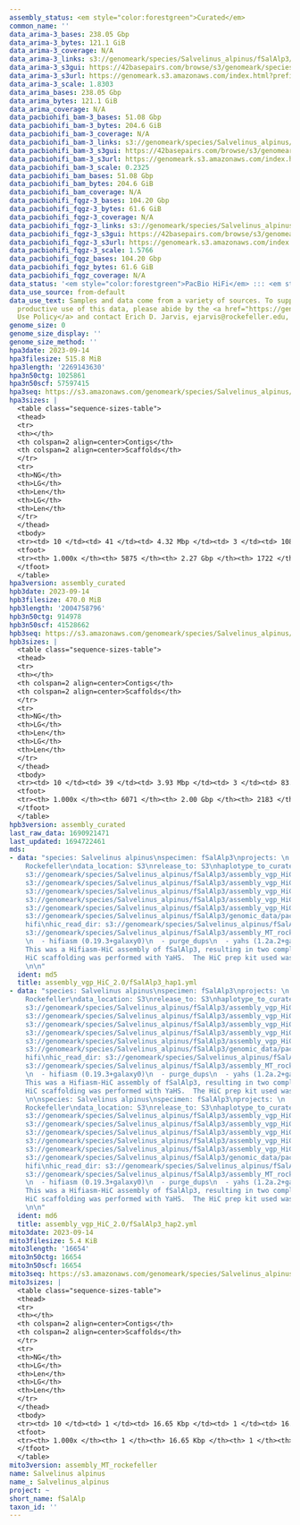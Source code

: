 ```yaml
---
assembly_status: <em style="color:forestgreen">Curated</em>
common_name: ''
data_arima-3_bases: 238.05 Gbp
data_arima-3_bytes: 121.1 GiB
data_arima-3_coverage: N/A
data_arima-3_links: s3://genomeark/species/Salvelinus_alpinus/fSalAlp3/genomic_data/arima/<br>
data_arima-3_s3gui: https://42basepairs.com/browse/s3/genomeark/species/Salvelinus_alpinus/fSalAlp3/genomic_data/arima/
data_arima-3_s3url: https://genomeark.s3.amazonaws.com/index.html?prefix=species/Salvelinus_alpinus/fSalAlp3/genomic_data/arima/
data_arima-3_scale: 1.8303
data_arima_bases: 238.05 Gbp
data_arima_bytes: 121.1 GiB
data_arima_coverage: N/A
data_pacbiohifi_bam-3_bases: 51.08 Gbp
data_pacbiohifi_bam-3_bytes: 204.6 GiB
data_pacbiohifi_bam-3_coverage: N/A
data_pacbiohifi_bam-3_links: s3://genomeark/species/Salvelinus_alpinus/fSalAlp3/genomic_data/pacbio_hifi/<br>
data_pacbiohifi_bam-3_s3gui: https://42basepairs.com/browse/s3/genomeark/species/Salvelinus_alpinus/fSalAlp3/genomic_data/pacbio_hifi/
data_pacbiohifi_bam-3_s3url: https://genomeark.s3.amazonaws.com/index.html?prefix=species/Salvelinus_alpinus/fSalAlp3/genomic_data/pacbio_hifi/
data_pacbiohifi_bam-3_scale: 0.2325
data_pacbiohifi_bam_bases: 51.08 Gbp
data_pacbiohifi_bam_bytes: 204.6 GiB
data_pacbiohifi_bam_coverage: N/A
data_pacbiohifi_fqgz-3_bases: 104.20 Gbp
data_pacbiohifi_fqgz-3_bytes: 61.6 GiB
data_pacbiohifi_fqgz-3_coverage: N/A
data_pacbiohifi_fqgz-3_links: s3://genomeark/species/Salvelinus_alpinus/fSalAlp3/genomic_data/pacbio_hifi/<br>
data_pacbiohifi_fqgz-3_s3gui: https://42basepairs.com/browse/s3/genomeark/species/Salvelinus_alpinus/fSalAlp3/genomic_data/pacbio_hifi/
data_pacbiohifi_fqgz-3_s3url: https://genomeark.s3.amazonaws.com/index.html?prefix=species/Salvelinus_alpinus/fSalAlp3/genomic_data/pacbio_hifi/
data_pacbiohifi_fqgz-3_scale: 1.5766
data_pacbiohifi_fqgz_bases: 104.20 Gbp
data_pacbiohifi_fqgz_bytes: 61.6 GiB
data_pacbiohifi_fqgz_coverage: N/A
data_status: '<em style="color:forestgreen">PacBio HiFi</em> ::: <em style="color:forestgreen">Arima</em>'
data_use_source: from-default
data_use_text: Samples and data come from a variety of sources. To support fair and
  productive use of this data, please abide by the <a href="https://genome10k.soe.ucsc.edu/data-use-policies/">Data
  Use Policy</a> and contact Erich D. Jarvis, ejarvis@rockefeller.edu, with any questions.
genome_size: 0
genome_size_display: ''
genome_size_method: ''
hpa3date: 2023-09-14
hpa3filesize: 515.8 MiB
hpa3length: '2269143630'
hpa3n50ctg: 1025861
hpa3n50scf: 57597415
hpa3seq: https://s3.amazonaws.com/genomeark/species/Salvelinus_alpinus/fSalAlp3/assembly_curated/fSalAlp3.HiC.hap1.decontam.20230914.fasta.gz
hpa3sizes: |
  <table class="sequence-sizes-table">
  <thead>
  <tr>
  <th></th>
  <th colspan=2 align=center>Contigs</th>
  <th colspan=2 align=center>Scaffolds</th>
  </tr>
  <tr>
  <th>NG</th>
  <th>LG</th>
  <th>Len</th>
  <th>LG</th>
  <th>Len</th>
  </tr>
  </thead>
  <tbody>
  <tr><td> 10 </td><td> 41 </td><td> 4.32 Mbp </td><td> 3 </td><td> 108.28 Mbp </td></tr><tr><td> 20 </td><td> 107 </td><td> 2.84 Mbp </td><td> 5 </td><td> 92.62 Mbp </td></tr><tr><td> 30 </td><td> 201 </td><td> 2.03 Mbp </td><td> 8 </td><td> 70.95 Mbp </td></tr><tr><td> 40 </td><td> 333 </td><td> 1.47 Mbp </td><td> 11 </td><td> 62.68 Mbp </td></tr><tr style="background-color:#cccccc;"><td> 50 </td><td> 520 </td><td style="background-color:#88ff88;"> 1.03 Mbp </td><td> 15 </td><td style="background-color:#88ff88;"> 57.60 Mbp </td></tr><tr><td> 60 </td><td> 785 </td><td> 0.72 Mbp </td><td> 19 </td><td> 51.92 Mbp </td></tr><tr><td> 70 </td><td> 1161 </td><td> 0.51 Mbp </td><td> 23 </td><td> 48.54 Mbp </td></tr><tr><td> 80 </td><td> 1730 </td><td> 316.08 Kbp </td><td> 28 </td><td> 41.98 Mbp </td></tr><tr><td> 90 </td><td> 2728 </td><td> 161.18 Kbp </td><td> 82 </td><td> 0.98 Mbp </td></tr><tr><td> 100 </td><td> 5875 </td><td> 10.18 Kbp </td><td> 1722 </td><td> 10.18 Kbp </td></tr></tbody>
  <tfoot>
  <tr><th> 1.000x </th><th> 5875 </th><th> 2.27 Gbp </th><th> 1722 </th><th> 2.27 Gbp </th></tr>
  </tfoot>
  </table>
hpa3version: assembly_curated
hpb3date: 2023-09-14
hpb3filesize: 470.0 MiB
hpb3length: '2004758796'
hpb3n50ctg: 914978
hpb3n50scf: 41528662
hpb3seq: https://s3.amazonaws.com/genomeark/species/Salvelinus_alpinus/fSalAlp3/assembly_curated/fSalAlp3.HiC.hap2.decontam.20230914.fasta.gz
hpb3sizes: |
  <table class="sequence-sizes-table">
  <thead>
  <tr>
  <th></th>
  <th colspan=2 align=center>Contigs</th>
  <th colspan=2 align=center>Scaffolds</th>
  </tr>
  <tr>
  <th>NG</th>
  <th>LG</th>
  <th>Len</th>
  <th>LG</th>
  <th>Len</th>
  </tr>
  </thead>
  <tbody>
  <tr><td> 10 </td><td> 39 </td><td> 3.93 Mbp </td><td> 3 </td><td> 83.97 Mbp </td></tr><tr><td> 20 </td><td> 104 </td><td> 2.57 Mbp </td><td> 5 </td><td> 67.56 Mbp </td></tr><tr><td> 30 </td><td> 194 </td><td> 1.90 Mbp </td><td> 9 </td><td> 50.49 Mbp </td></tr><tr><td> 40 </td><td> 320 </td><td> 1.34 Mbp </td><td> 13 </td><td> 45.54 Mbp </td></tr><tr style="background-color:#cccccc;"><td> 50 </td><td> 501 </td><td style="background-color:#ff8888;"> 0.91 Mbp </td><td> 17 </td><td style="background-color:#88ff88;"> 41.53 Mbp </td></tr><tr><td> 60 </td><td> 763 </td><td> 0.64 Mbp </td><td> 22 </td><td> 37.85 Mbp </td></tr><tr><td> 70 </td><td> 1155 </td><td> 414.04 Kbp </td><td> 28 </td><td> 33.80 Mbp </td></tr><tr><td> 80 </td><td> 1766 </td><td> 261.41 Kbp </td><td> 35 </td><td> 17.45 Mbp </td></tr><tr><td> 90 </td><td> 2830 </td><td> 129.25 Kbp </td><td> 194 </td><td> 483.74 Kbp </td></tr><tr><td> 100 </td><td> 6071 </td><td> 4.37 Kbp </td><td> 2183 </td><td> 4.37 Kbp </td></tr></tbody>
  <tfoot>
  <tr><th> 1.000x </th><th> 6071 </th><th> 2.00 Gbp </th><th> 2183 </th><th> 2.00 Gbp </th></tr>
  </tfoot>
  </table>
hpb3version: assembly_curated
last_raw_data: 1690921471
last_updated: 1694722461
mds:
- data: "species: Salvelinus alpinus\nspecimen: fSalAlp3\nprojects: \n  - vgp\nassembled_by_group:
    Rockefeller\ndata_location: S3\nrelease_to: S3\nhaplotype_to_curate: hap1\nhap1:
    s3://genomeark/species/Salvelinus_alpinus/fSalAlp3/assembly_vgp_HiC_2.0/fSalAlp3.HiC.hap1.20230829.fasta.gz\nhap2:
    s3://genomeark/species/Salvelinus_alpinus/fSalAlp3/assembly_vgp_HiC_2.0/fSalAlp3.HiC.hap2.20230829.fasta.gz\npretext_hap1:
    s3://genomeark/species/Salvelinus_alpinus/fSalAlp3/assembly_vgp_HiC_2.0/evaluation/hap1/pretext/fSalAlp3_hap1_s2.pretext\npretext_hap2:
    s3://genomeark/species/Salvelinus_alpinus/fSalAlp3/assembly_vgp_HiC_2.0/evaluation/hap2/pretext/fSalAlp3_hap2_s2.pretext\nkmer_spectra_img:
    s3://genomeark/species/Salvelinus_alpinus/fSalAlp3/assembly_vgp_HiC_2.0/evaluation/merqury/fSalAlp3_png/\npacbio_read_dir:
    s3://genomeark/species/Salvelinus_alpinus/fSalAlp3/genomic_data/pacbio_hifi/\npacbio_read_type:
    hifi\nhic_read_dir: s3://genomeark/species/Salvelinus_alpinus/fSalAlp3/genomic_data/arima/\nmito:
    s3://genomeark/species/Salvelinus_alpinus/fSalAlp3/assembly_MT_rockefeller/fSalAlp3.MT.20230914.fasta.gz\npipeline:
    \n  - hifiasm (0.19.3+galaxy0)\n  - purge_dups\n  - yahs (1.2a.2+galaxy1)\nnotes:
    This was a Hifiasm-HiC assembly of fSalAlp3, resulting in two complete haplotypes.
    HiC scaffolding was performed with YaHS.  The HiC prep kit used was Swift-IDT.
    \n\n"
  ident: md5
  title: assembly_vgp_HiC_2.0/fSalAlp3_hap1.yml
- data: "species: Salvelinus alpinus\nspecimen: fSalAlp3\nprojects: \n  - vgp\nassembled_by_group:
    Rockefeller\ndata_location: S3\nrelease_to: S3\nhaplotype_to_curate: hap2\nhap1:
    s3://genomeark/species/Salvelinus_alpinus/fSalAlp3/assembly_vgp_HiC_2.0/fSalAlp3.HiC.hap1.20230913.fasta.gz\nhap2:
    s3://genomeark/species/Salvelinus_alpinus/fSalAlp3/assembly_vgp_HiC_2.0/fSalAlp3.HiC.hap2.20230913.fasta.gz\npretext_hap1:
    s3://genomeark/species/Salvelinus_alpinus/fSalAlp3/assembly_vgp_HiC_2.0/evaluation/hap1/pretext/fSalAlp3_hap1_s2.pretext\npretext_hap2:
    s3://genomeark/species/Salvelinus_alpinus/fSalAlp3/assembly_vgp_HiC_2.0/evaluation/hap2/pretext/fSalAlp3_hap2_s2.pretext\nkmer_spectra_img:
    s3://genomeark/species/Salvelinus_alpinus/fSalAlp3/assembly_vgp_HiC_2.0/evaluation/merqury/fSalAlp3_png/\npacbio_read_dir:
    s3://genomeark/species/Salvelinus_alpinus/fSalAlp3/genomic_data/pacbio_hifi/\npacbio_read_type:
    hifi\nhic_read_dir: s3://genomeark/species/Salvelinus_alpinus/fSalAlp3/genomic_data/arima/\nmito:
    s3://genomeark/species/Salvelinus_alpinus/fSalAlp3/assembly_MT_rockefeller/fSalAlp3.MT.20230913.fasta.gz\npipeline:
    \n  - hifiasm (0.19.3+galaxy0)\n  - purge_dups\n  - yahs (1.2a.2+galaxy1)\nnotes:
    This was a Hifiasm-HiC assembly of fSalAlp3, resulting in two complete haplotypes.
    HiC scaffolding was performed with YaHS.  The HiC prep kit used was Swift-IDT.
    \n\nspecies: Salvelinus alpinus\nspecimen: fSalAlp3\nprojects: \n  - vgp\nassembled_by_group:
    Rockefeller\ndata_location: S3\nrelease_to: S3\nhaplotype_to_curate: hap2\nhap1:
    s3://genomeark/species/Salvelinus_alpinus/fSalAlp3/assembly_vgp_HiC_2.0/fSalAlp3.HiC.hap1.20230829.fasta.gz\nhap2:
    s3://genomeark/species/Salvelinus_alpinus/fSalAlp3/assembly_vgp_HiC_2.0/fSalAlp3.HiC.hap2.20230829.fasta.gz\npretext_hap1:
    s3://genomeark/species/Salvelinus_alpinus/fSalAlp3/assembly_vgp_HiC_2.0/evaluation/hap1/pretext/fSalAlp3_hap1_s2.pretext\npretext_hap2:
    s3://genomeark/species/Salvelinus_alpinus/fSalAlp3/assembly_vgp_HiC_2.0/evaluation/hap2/pretext/fSalAlp3_hap2_s2.pretext\nkmer_spectra_img:
    s3://genomeark/species/Salvelinus_alpinus/fSalAlp3/assembly_vgp_HiC_2.0/evaluation/merqury/fSalAlp3_png/\npacbio_read_dir:
    s3://genomeark/species/Salvelinus_alpinus/fSalAlp3/genomic_data/pacbio_hifi/\npacbio_read_type:
    hifi\nhic_read_dir: s3://genomeark/species/Salvelinus_alpinus/fSalAlp3/genomic_data/arima/\nmito:
    s3://genomeark/species/Salvelinus_alpinus/fSalAlp3/assembly_MT_rockefeller/fSalAlp3.MT.20230914.fasta.gz\npipeline:
    \n  - hifiasm (0.19.3+galaxy0)\n  - purge_dups\n  - yahs (1.2a.2+galaxy1)\nnotes:
    This was a Hifiasm-HiC assembly of fSalAlp3, resulting in two complete haplotypes.
    HiC scaffolding was performed with YaHS.  The HiC prep kit used was Swift-IDT.
    \n\n"
  ident: md6
  title: assembly_vgp_HiC_2.0/fSalAlp3_hap2.yml
mito3date: 2023-09-14
mito3filesize: 5.4 KiB
mito3length: '16654'
mito3n50ctg: 16654
mito3n50scf: 16654
mito3seq: https://s3.amazonaws.com/genomeark/species/Salvelinus_alpinus/fSalAlp3/assembly_MT_rockefeller/fSalAlp3.MT.20230914.fasta.gz
mito3sizes: |
  <table class="sequence-sizes-table">
  <thead>
  <tr>
  <th></th>
  <th colspan=2 align=center>Contigs</th>
  <th colspan=2 align=center>Scaffolds</th>
  </tr>
  <tr>
  <th>NG</th>
  <th>LG</th>
  <th>Len</th>
  <th>LG</th>
  <th>Len</th>
  </tr>
  </thead>
  <tbody>
  <tr><td> 10 </td><td> 1 </td><td> 16.65 Kbp </td><td> 1 </td><td> 16.65 Kbp </td></tr><tr><td> 20 </td><td> 1 </td><td> 16.65 Kbp </td><td> 1 </td><td> 16.65 Kbp </td></tr><tr><td> 30 </td><td> 1 </td><td> 16.65 Kbp </td><td> 1 </td><td> 16.65 Kbp </td></tr><tr><td> 40 </td><td> 1 </td><td> 16.65 Kbp </td><td> 1 </td><td> 16.65 Kbp </td></tr><tr style="background-color:#cccccc;"><td> 50 </td><td> 1 </td><td style="background-color:#ff8888;"> 16.65 Kbp </td><td> 1 </td><td style="background-color:#ff8888;"> 16.65 Kbp </td></tr><tr><td> 60 </td><td> 1 </td><td> 16.65 Kbp </td><td> 1 </td><td> 16.65 Kbp </td></tr><tr><td> 70 </td><td> 1 </td><td> 16.65 Kbp </td><td> 1 </td><td> 16.65 Kbp </td></tr><tr><td> 80 </td><td> 1 </td><td> 16.65 Kbp </td><td> 1 </td><td> 16.65 Kbp </td></tr><tr><td> 90 </td><td> 1 </td><td> 16.65 Kbp </td><td> 1 </td><td> 16.65 Kbp </td></tr><tr><td> 100 </td><td> 1 </td><td> 16.65 Kbp </td><td> 1 </td><td> 16.65 Kbp </td></tr></tbody>
  <tfoot>
  <tr><th> 1.000x </th><th> 1 </th><th> 16.65 Kbp </th><th> 1 </th><th> 16.65 Kbp </th></tr>
  </tfoot>
  </table>
mito3version: assembly_MT_rockefeller
name: Salvelinus alpinus
name_: Salvelinus_alpinus
project: ~
short_name: fSalAlp
taxon_id: ''
---
```

